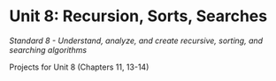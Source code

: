 Unit 8: Recursion, Sorts, Searches
===========================

*Standard 8 - Understand, analyze, and create recursive, sorting, and searching algorithms*

Projects for Unit 8 (Chapters 11, 13-14)
